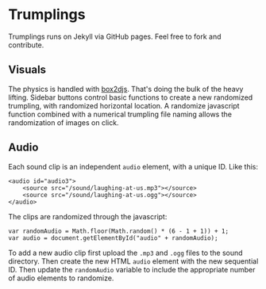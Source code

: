 # Trumplings
Trumplings runs on Jekyll via GitHub pages. Feel free to fork and contribute. 

## Visuals
The physics is handled with [box2djs](http://box2d-js.sourceforge.net/). That's doing the bulk of the heavy lifting. Sidebar buttons control basic functions to create a new randomized trumpling, with randomized horizontal location. A randomize javascript function combined with a numerical trumpling file naming allows the randomization of images on click.

## Audio
Each sound clip is an independent `audio` element, with a unique ID. Like this:
```
<audio id="audio3">
	<source src="/sound/laughing-at-us.mp3"></source>
	<source src="/sound/laughing-at-us.ogg"></source>
</audio>
```
The clips are randomized through the javascript:
```
var randomAudio = Math.floor(Math.random() * (6 - 1 + 1)) + 1;
var audio = document.getElementById("audio" + randomAudio);
```

To add a new audio clip first upload the `.mp3` and `.ogg` files to the sound directory. Then create the new HTML `audio` element with the new sequential ID. Then update the `randomAudio` variable to include the appropriate number of audio elements to randomize. 

